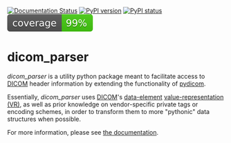[![Documentation Status](https://readthedocs.org/projects/dicom-parser/badge/?version=latest)](http://dicom-parser.readthedocs.io/?badge=latest)
[![PyPI version](https://img.shields.io/pypi/v/dicom_parser.svg)](https://pypi.python.org/pypi/pylabber/)
[![PyPI status](https://img.shields.io/pypi/status/dicom_parser.svg)](https://pypi.python.org/pypi/pylabber/)
![Coverage](coverage.svg)

# dicom_parser

*dicom_parser* is a utility python package meant to facilitate access to
[DICOM](https://www.dicomstandard.org/) header information by extending the functionality of
[pydicom](https://github.com/pydicom/pydicom).

Essentially, *dicom_parser* uses [DICOM](https://www.dicomstandard.org/)'s
[data-element](https://northstar-www.dartmouth.edu/doc/idl/html_6.2/DICOM_Attributes.html)
[value-representation (VR)](http://dicom.nema.org/medical/dicom/current/output/chtml/part05/sect_6.2.html),
as well as prior knowledge on vendor-specific private tags or encoding schemes,
in order to transform them to more "pythonic" data structures when possible.

For more information, please see
[the documentation](http://dicom-parser.readthedocs.io/?badge=latest).